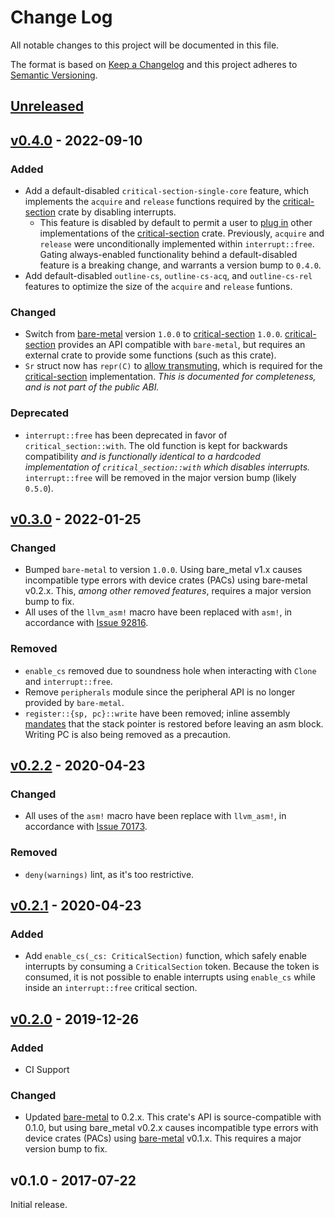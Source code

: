 # Change Log

All notable changes to this project will be documented in this file.

The format is based on [Keep a Changelog](http://keepachangelog.com/)
and this project adheres to [Semantic Versioning](http://semver.org/).

## [Unreleased]

## [v0.4.0] - 2022-09-10

### Added
- Add a default-disabled `critical-section-single-core` feature, which
  implements the `acquire` and `release` functions required by the
  [critical-section] crate by disabling interrupts.
  - This feature is disabled by default to permit a user to
    [plug in](https://github.com/rust-embedded/critical-section#providing-an-implementation)
    other implementations of the [critical-section] crate. Previously,
    `acquire` and `release` were unconditionally implemented within
    `interrupt::free`. Gating always-enabled functionality behind a
    default-disabled feature is a breaking change, and warrants a version bump
    to `0.4.0`.
- Add default-disabled `outline-cs`, `outline-cs-acq`, and `outline-cs-rel`
  features to optimize the size of the `acquire` and `release` funtions.

### Changed
- Switch from [bare-metal] version `1.0.0` to [critical-section] `1.0.0`.
  [critical-section] provides an API compatible with `bare-metal`, but requires
  an external crate to provide some functions (such as this crate).
- `Sr` struct now has `repr(C)` to [allow transmuting](https://doc.rust-lang.org/nomicon/transmutes.html),
  which is required for the [critical-section] implementation. _This is
  documented for completeness, and is not part of the public ABI._

### Deprecated
- `interrupt::free` has been deprecated in favor of `critical_section::with`.
  The old function is kept for backwards compatibility _and is functionally
  identical to a hardcoded implementation of `critical_section::with` which
  disables interrupts._ `interrupt::free` will be removed in the major version
  bump (likely `0.5.0`).

## [v0.3.0] - 2022-01-25

### Changed
- Bumped `bare-metal` to version `1.0.0`. Using bare_metal v1.x causes
incompatible type errors with device crates (PACs) using bare-metal v0.2.x.
This, _among other removed features_, requires a major version bump to fix.
- All uses of the `llvm_asm!` macro have been replaced with `asm!`, in
accordance with [Issue 92816](https://github.com/rust-lang/rust/pull/92816).

### Removed
- `enable_cs` removed due to soundness hole when interacting with `Clone` and
  `interrupt::free`.
- Remove `peripherals` module since the peripheral API is no longer provided by
  `bare-metal`.
- `register::{sp, pc}::write` have been removed; inline assembly [mandates](https://doc.rust-lang.org/nightly/reference/inline-assembly.html#rules-for-inline-assembly)
  that the stack pointer is restored before leaving an asm block. Writing
  PC is also being removed as a precaution.

## [v0.2.2] - 2020-04-23

### Changed
- All uses of the `asm!` macro have been replace with `llvm_asm!`, in
accordance with [Issue 70173](https://github.com/rust-lang/rust/issues/70173).

### Removed
- `deny(warnings)` lint, as it's too restrictive.

## [v0.2.1] - 2020-04-23

### Added
- Add `enable_cs(_cs: CriticalSection)` function, which safely enable
interrupts by consuming a `CriticalSection` token. Because the token is
consumed, it is not possible to enable interrupts using `enable_cs` while
inside an `interrupt::free` critical section.

## [v0.2.0] - 2019-12-26

### Added
- CI Support

### Changed
- Updated [bare-metal] to 0.2.x. This crate's API is source-compatible with
0.1.0, but using bare_metal v0.2.x causes incompatible type errors with device
crates (PACs) using [bare-metal] v0.1.x. This requires a major version bump to
fix.

## v0.1.0 - 2017-07-22

Initial release.

[bare-metal]: https://github.com/japaric/bare-metal
[critical-section]: https://github.com/rust-embedded/critical-section

[Unreleased]: https://github.com/rust-embedded/msp430/compare/v0.4.0...HEAD
[v0.4.0]: https://github.com/rust-embedded/msp430/compare/v0.3.0...v0.4.0
[v0.3.0]: https://github.com/rust-embedded/msp430/compare/v0.2.2...v0.3.0
[v0.2.2]: https://github.com/rust-embedded/msp430/compare/v0.2.1...v0.2.2
[v0.2.1]: https://github.com/rust-embedded/msp430/compare/v0.2.0...v0.2.1
[v0.2.0]: https://github.com/rust-embedded/msp430/compare/v0.1.0...v0.2.0
